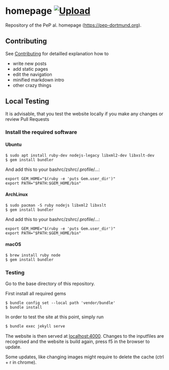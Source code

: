 # homepage [![Upload](https://github.com/pep-dortmund/homepage/actions/workflows/deploy.yml/badge.svg)](https://github.com/pep-dortmund/homepage/actions/workflows/deploy.yml)


Repository of the PeP al. homepage (<https://pep-dortmund.org>).

## Contributing

See [Contributing](CONTRIBUTING.md) for detailled explanation how to
- write new posts
- add static pages
- edit the navigation
- minified markdown intro
- other crazy things


## Local Testing

It is advisable, that you test the website locally if you make any changes or review Pull Requests

### Install the required software

#### Ubuntu

```
$ sudo apt install ruby-dev nodejs-legacy libxml2-dev libxslt-dev
$ gem install bundler
```

And add this to your bashrc/zshrc/.profile/...:
```
export GEM_HOME="$(ruby -e 'puts Gem.user_dir')"
export PATH="$PATH:$GEM_HOME/bin"
```


#### ArchLinux

```
$ sudo pacman -S ruby nodejs libxml2 libxslt
$ gem install bundler
```

And add this to your bashrc/zshrc/.profile/...:
```
export GEM_HOME="$(ruby -e 'puts Gem.user_dir')"
export PATH="$PATH:$GEM_HOME/bin"
```

#### macOS
```
$ brew install ruby node
$ gem install bundler
```

### Testing
Go to the base directory of this repository.

First install all required gems
```
$ bundle config set --local path 'vendor/bundle'
$ bundle install
```

In order to test the site at this point, simply run

```bash
$ bundle exec jekyll serve
```
The website is then served at [localhost:4000](http://localhost:4000).
Changes to the inputfiles are recognised and the website is build again,
press f5 in the browser to update.

Some updates, like changing images might require to delete the cache (ctrl + r in chrome).
